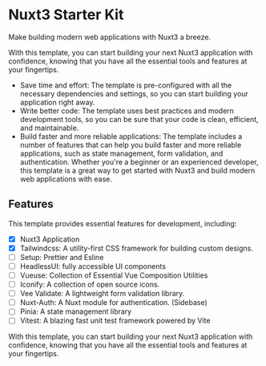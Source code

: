 # Nuxt3 Starter Kit

Make building modern web applications with Nuxt3 a breeze.

With this template, you can start building your next Nuxt3 application with confidence, knowing that you have all the essential tools and features at your fingertips.

- Save time and effort: The template is pre-configured with all the necessary dependencies and settings, so you can start building your application right away.
- Write better code: The template uses best practices and modern development tools, so you can be sure that your code is clean, efficient, and maintainable.
- Build faster and more reliable applications: The template includes a number of features that can help you build faster and more reliable applications, such as state management, form validation, and authentication.
  Whether you're a beginner or an experienced developer, this template is a great way to get started with Nuxt3 and build modern web applications with ease.

## Features

This template provides essential features for development, including:

- [x] Nuxt3 Application
- [x] Tailwindcss: A utility-first CSS framework for building custom designs.
- [ ] Setup: Prettier and Esline
- [ ] HeadlessUI: fully accessible UI components
- [ ] Vueuse: Collection of Essential Vue Composition Utilities
- [ ] Iconify: A collection of open source icons.
- [ ] Vee Validate: A lightweight form validation library.
- [ ] Nuxt-Auth: A Nuxt module for authentication. (Sidebase)
- [ ] Pinia: A state management library
- [ ] Vitest: A blazing fast unit test framework powered by Vite

With this template, you can start building your next Nuxt3 application with confidence, knowing that you have all the essential tools and features at your fingertips.
